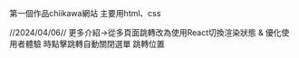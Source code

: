 第一個作品chiikawa網站
主要用html、css

//2024/04/06// 更多介紹→從多頁面跳轉改為使用React切換渲染狀態 & 優化使用者體驗 時點擊跳轉自動關閉選單 跳轉位置
      
